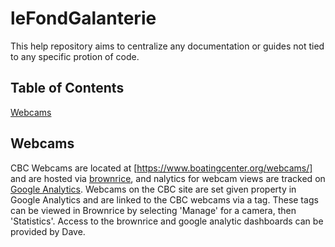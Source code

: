 # leFondGalanterie

This help repository aims to centralize any documentation or guides not tied to any specific protion of code.

## Table of Contents
[Webcams](#webcams)

## Webcams
CBC Webcams are located at [https://www.boatingcenter.org/webcams/] and are hosted via [brownrice](dashboard.brownrice.com), and nalytics for webcam views are tracked on [Google Analytics](analytics.google.com). Webcams on the CBC site are set given property in Google Analytics and are linked to the CBC webcams via a tag. These tags can be viewed in Brownrice by selecting 'Manage' for a camera, then 'Statistics'.
Access to the brownrice and google analytic dashboards can be provided by Dave.

